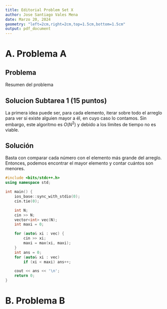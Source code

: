 ```yaml
---
title: Editorial Problem Set X
author: Jose Santiago Vales Mena
date: Marzo 20, 2024
geometry: "left=2cm,right=2cm,top=1.5cm,bottom=1.5cm"
output: pdf_document
---
```


# A. Problema A

## Problema

Resumen del problema

## Solucion Subtarea 1 (15 puntos)

La primera idea puede ser, para cada elemento, iterar sobre todo el arreglo para ver si existe alguien mayor a él, en cuyo caso lo contamos. Sin embargo, este algoritmo es $O(N^2)$ y debido a los límites de tiempo no es viable.

## Solución

Basta con comparar cada número con el elemento más grande del arreglo. Entonces, podemos encontrar el mayor elemento y contar cuántos son menores.

```cpp
#include <bits/stdc++.h>
using namespace std;

int main() {
    ios_base::sync_with_stdio(0);
    cin.tie(0);

    int N;
    cin >> N;
    vector<int> vec(N);
    int maxi = 0;

    for (auto& xi : vec) {
        cin >> xi;
        maxi = max(xi, maxi);
    }
    int ans = 0;
    for (auto& xi : vec)
        if (xi < maxi) ans++;

    cout << ans << '\n';
    return 0;
}
```

# B. Problema B
